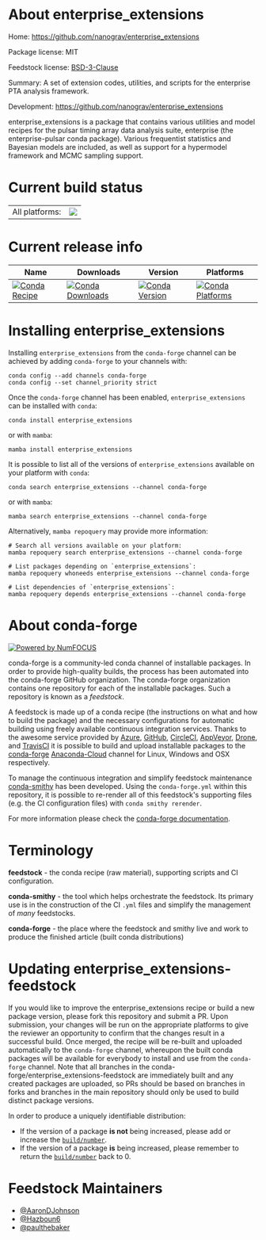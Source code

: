 About enterprise_extensions
===========================

Home: https://github.com/nanograv/enterprise_extensions

Package license: MIT

Feedstock license: [BSD-3-Clause](https://github.com/conda-forge/enterprise_extensions-feedstock/blob/main/LICENSE.txt)

Summary: A set of extension codes, utilities, and scripts for the enterprise PTA analysis framework.

Development: https://github.com/nanograv/enterprise_extensions

enterprise_extensions is a package that contains various utilities and
model recipes for the pulsar timing array data analysis suite, enterprise
(the enterprise-pulsar conda package). Various frequentist statistics and
Bayesian models are included, as well as support for a hypermodel framework
and MCMC sampling support.


Current build status
====================


<table><tr><td>All platforms:</td>
    <td>
      <a href="https://dev.azure.com/conda-forge/feedstock-builds/_build/latest?definitionId=14008&branchName=main">
        <img src="https://dev.azure.com/conda-forge/feedstock-builds/_apis/build/status/enterprise_extensions-feedstock?branchName=main">
      </a>
    </td>
  </tr>
</table>

Current release info
====================

| Name | Downloads | Version | Platforms |
| --- | --- | --- | --- |
| [![Conda Recipe](https://img.shields.io/badge/recipe-enterprise_extensions-green.svg)](https://anaconda.org/conda-forge/enterprise_extensions) | [![Conda Downloads](https://img.shields.io/conda/dn/conda-forge/enterprise_extensions.svg)](https://anaconda.org/conda-forge/enterprise_extensions) | [![Conda Version](https://img.shields.io/conda/vn/conda-forge/enterprise_extensions.svg)](https://anaconda.org/conda-forge/enterprise_extensions) | [![Conda Platforms](https://img.shields.io/conda/pn/conda-forge/enterprise_extensions.svg)](https://anaconda.org/conda-forge/enterprise_extensions) |

Installing enterprise_extensions
================================

Installing `enterprise_extensions` from the `conda-forge` channel can be achieved by adding `conda-forge` to your channels with:

```
conda config --add channels conda-forge
conda config --set channel_priority strict
```

Once the `conda-forge` channel has been enabled, `enterprise_extensions` can be installed with `conda`:

```
conda install enterprise_extensions
```

or with `mamba`:

```
mamba install enterprise_extensions
```

It is possible to list all of the versions of `enterprise_extensions` available on your platform with `conda`:

```
conda search enterprise_extensions --channel conda-forge
```

or with `mamba`:

```
mamba search enterprise_extensions --channel conda-forge
```

Alternatively, `mamba repoquery` may provide more information:

```
# Search all versions available on your platform:
mamba repoquery search enterprise_extensions --channel conda-forge

# List packages depending on `enterprise_extensions`:
mamba repoquery whoneeds enterprise_extensions --channel conda-forge

# List dependencies of `enterprise_extensions`:
mamba repoquery depends enterprise_extensions --channel conda-forge
```


About conda-forge
=================

[![Powered by
NumFOCUS](https://img.shields.io/badge/powered%20by-NumFOCUS-orange.svg?style=flat&colorA=E1523D&colorB=007D8A)](https://numfocus.org)

conda-forge is a community-led conda channel of installable packages.
In order to provide high-quality builds, the process has been automated into the
conda-forge GitHub organization. The conda-forge organization contains one repository
for each of the installable packages. Such a repository is known as a *feedstock*.

A feedstock is made up of a conda recipe (the instructions on what and how to build
the package) and the necessary configurations for automatic building using freely
available continuous integration services. Thanks to the awesome service provided by
[Azure](https://azure.microsoft.com/en-us/services/devops/), [GitHub](https://github.com/),
[CircleCI](https://circleci.com/), [AppVeyor](https://www.appveyor.com/),
[Drone](https://cloud.drone.io/welcome), and [TravisCI](https://travis-ci.com/)
it is possible to build and upload installable packages to the
[conda-forge](https://anaconda.org/conda-forge) [Anaconda-Cloud](https://anaconda.org/)
channel for Linux, Windows and OSX respectively.

To manage the continuous integration and simplify feedstock maintenance
[conda-smithy](https://github.com/conda-forge/conda-smithy) has been developed.
Using the ``conda-forge.yml`` within this repository, it is possible to re-render all of
this feedstock's supporting files (e.g. the CI configuration files) with ``conda smithy rerender``.

For more information please check the [conda-forge documentation](https://conda-forge.org/docs/).

Terminology
===========

**feedstock** - the conda recipe (raw material), supporting scripts and CI configuration.

**conda-smithy** - the tool which helps orchestrate the feedstock.
                   Its primary use is in the construction of the CI ``.yml`` files
                   and simplify the management of *many* feedstocks.

**conda-forge** - the place where the feedstock and smithy live and work to
                  produce the finished article (built conda distributions)


Updating enterprise_extensions-feedstock
========================================

If you would like to improve the enterprise_extensions recipe or build a new
package version, please fork this repository and submit a PR. Upon submission,
your changes will be run on the appropriate platforms to give the reviewer an
opportunity to confirm that the changes result in a successful build. Once
merged, the recipe will be re-built and uploaded automatically to the
`conda-forge` channel, whereupon the built conda packages will be available for
everybody to install and use from the `conda-forge` channel.
Note that all branches in the conda-forge/enterprise_extensions-feedstock are
immediately built and any created packages are uploaded, so PRs should be based
on branches in forks and branches in the main repository should only be used to
build distinct package versions.

In order to produce a uniquely identifiable distribution:
 * If the version of a package **is not** being increased, please add or increase
   the [``build/number``](https://docs.conda.io/projects/conda-build/en/latest/resources/define-metadata.html#build-number-and-string).
 * If the version of a package **is** being increased, please remember to return
   the [``build/number``](https://docs.conda.io/projects/conda-build/en/latest/resources/define-metadata.html#build-number-and-string)
   back to 0.

Feedstock Maintainers
=====================

* [@AaronDJohnson](https://github.com/AaronDJohnson/)
* [@Hazboun6](https://github.com/Hazboun6/)
* [@paulthebaker](https://github.com/paulthebaker/)

